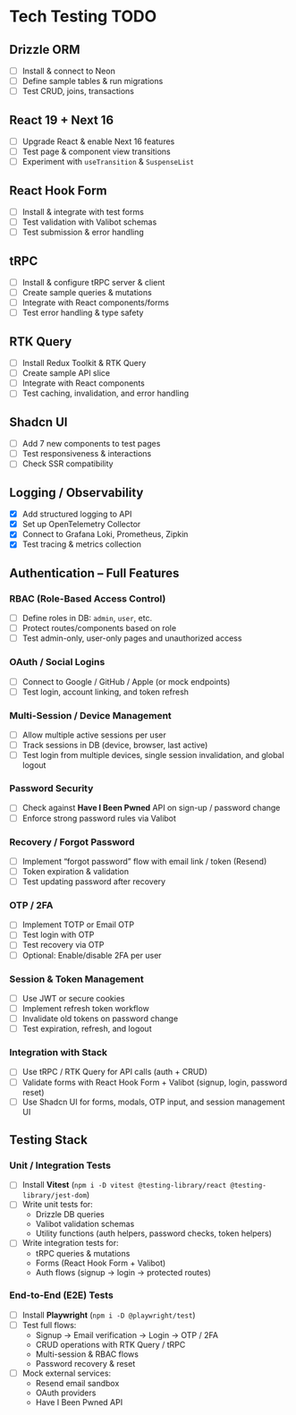 # Tech Testing TODO

## Drizzle ORM

* [ ] Install & connect to Neon
* [ ] Define sample tables & run migrations
* [ ] Test CRUD, joins, transactions

## React 19 + Next 16

* [ ] Upgrade React & enable Next 16 features
* [ ] Test page & component view transitions
* [ ] Experiment with `useTransition` & `SuspenseList`

## React Hook Form

* [ ] Install & integrate with test forms
* [ ] Test validation with Valibot schemas
* [ ] Test submission & error handling

## tRPC

* [ ] Install & configure tRPC server & client
* [ ] Create sample queries & mutations
* [ ] Integrate with React components/forms
* [ ] Test error handling & type safety

## RTK Query

* [ ] Install Redux Toolkit & RTK Query
* [ ] Create sample API slice
* [ ] Integrate with React components
* [ ] Test caching, invalidation, and error handling

## Shadcn UI

* [ ] Add 7 new components to test pages
* [ ] Test responsiveness & interactions
* [ ] Check SSR compatibility

## Logging / Observability

* [X] Add structured logging to API
* [X] Set up OpenTelemetry Collector
* [X] Connect to Grafana Loki, Prometheus, Zipkin
* [X] Test tracing & metrics collection

## Authentication – Full Features

### RBAC (Role-Based Access Control)

* [ ] Define roles in DB: `admin`, `user`, etc.
* [ ] Protect routes/components based on role
* [ ] Test admin-only, user-only pages and unauthorized access

### OAuth / Social Logins

* [ ] Connect to Google / GitHub / Apple (or mock endpoints)
* [ ] Test login, account linking, and token refresh

### Multi-Session / Device Management

* [ ] Allow multiple active sessions per user
* [ ] Track sessions in DB (device, browser, last active)
* [ ] Test login from multiple devices, single session invalidation, and global logout

### Password Security

* [ ] Check against **Have I Been Pwned** API on sign-up / password change
* [ ] Enforce strong password rules via Valibot

### Recovery / Forgot Password

* [ ] Implement “forgot password” flow with email link / token (Resend)
* [ ] Token expiration & validation
* [ ] Test updating password after recovery

### OTP / 2FA

* [ ] Implement TOTP or Email OTP
* [ ] Test login with OTP
* [ ] Test recovery via OTP
* [ ] Optional: Enable/disable 2FA per user

### Session & Token Management

* [ ] Use JWT or secure cookies
* [ ] Implement refresh token workflow
* [ ] Invalidate old tokens on password change
* [ ] Test expiration, refresh, and logout

### Integration with Stack

* [ ] Use tRPC / RTK Query for API calls (auth + CRUD)
* [ ] Validate forms with React Hook Form + Valibot (signup, login, password reset)
* [ ] Use Shadcn UI for forms, modals, OTP input, and session management UI

## Testing Stack

### Unit / Integration Tests

* [ ] Install **Vitest** (`npm i -D vitest @testing-library/react @testing-library/jest-dom`)
* [ ] Write unit tests for:
  * Drizzle DB queries
  * Valibot validation schemas
  * Utility functions (auth helpers, password checks, token helpers)
* [ ] Write integration tests for:
  * tRPC queries & mutations
  * Forms (React Hook Form + Valibot)
  * Auth flows (signup → login → protected routes)

### End-to-End (E2E) Tests

* [ ] Install **Playwright** (`npm i -D @playwright/test`)
* [ ] Test full flows:
  * Signup → Email verification → Login → OTP / 2FA
  * CRUD operations with RTK Query / tRPC
  * Multi-session & RBAC flows
  * Password recovery & reset
* [ ] Mock external services:
  * Resend email sandbox
  * OAuth providers
  * Have I Been Pwned API
